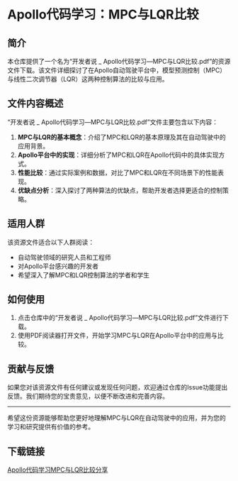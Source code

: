 # Apollo代码学习：MPC与LQR比较

## 简介

本仓库提供了一个名为“开发者说 _ Apollo代码学习—MPC与LQR比较.pdf”的资源文件下载。该文件详细探讨了在Apollo自动驾驶平台中，模型预测控制（MPC）与线性二次调节器（LQR）这两种控制算法的比较与应用。

## 文件内容概述

“开发者说 _ Apollo代码学习—MPC与LQR比较.pdf”文件主要包含以下内容：

1. **MPC与LQR的基本概念**：介绍了MPC和LQR的基本原理及其在自动驾驶中的应用背景。
2. **Apollo平台中的实现**：详细分析了MPC和LQR在Apollo代码中的具体实现方式。
3. **性能比较**：通过实际案例和数据，对比了MPC和LQR在不同场景下的性能表现。
4. **优缺点分析**：深入探讨了两种算法的优缺点，帮助开发者选择更适合的控制策略。

## 适用人群

该资源文件适合以下人群阅读：

- 自动驾驶领域的研究人员和工程师
- 对Apollo平台感兴趣的开发者
- 希望深入了解MPC和LQR控制算法的学者和学生

## 如何使用

1. 点击仓库中的“开发者说 _ Apollo代码学习—MPC与LQR比较.pdf”文件进行下载。
2. 使用PDF阅读器打开文件，开始学习MPC与LQR在Apollo平台中的应用与比较。

## 贡献与反馈

如果您对该资源文件有任何建议或发现任何问题，欢迎通过仓库的Issue功能提出反馈。我们期待您的宝贵意见，以便不断改进和完善内容。

---

希望这份资源能够帮助您更好地理解MPC与LQR在自动驾驶中的应用，并为您的学习和研究提供有价值的参考。

## 下载链接

[Apollo代码学习MPC与LQR比较分享](https://pan.quark.cn/s/d57971113129)